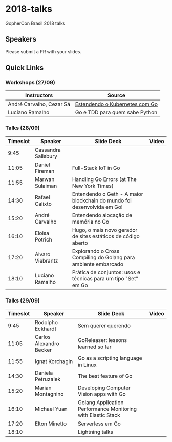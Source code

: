 # 2018-talks
GopherCon Brasil 2018 talks

## Speakers
Please submit a PR with your slides.

## Quick Links

### Workshops (27/09)

| Instructors | Source |
| ----------- | -------|
| André Carvalho, Cezar Sá | [Estendendo o Kubernetes com Go](https://github.com/andrestc/go-kubernetes-workshop) |
| Luciano Ramalho | Go e TDD para quem sabe Python |

### Talks (28/09)

| Timeslot    | Speaker     | Slide Deck | Video | 
| ----------- | ----------- | ---------- | ----- | 
| 9:45 | Cassandra Salisbury | | |
| 11:05 | Daniel Fireman | Full-Stack IoT in Go | |
| 11:55 | Marwan Sulaiman | Handling Go Errors (at The New York Times) | |
| 14:30 | Rafael Calixto | Entendendo o Geth - A maior blockchain do mundo foi desenvolvida em Go! | |
| 15:20 | André Carvalho | Entendendo alocação de memória no Go | |
| 16:10 | Eloisa Potrich | Hugo, o mais novo gerador de sites estáticos de código aberto | |
| 17:20 | Alvaro Viebrantz | Explorando o Cross Compiling do Golang para ambiente embarcado | |
| 18:10 | Luciano Ramalho | Prática de conjuntos: usos e técnicas para um tipo "Set" em Go | |

### Talks (29/09)

| Timeslot    | Speaker     | Slide Deck | Video |
| ----------- | ----------- | ---------- | ----- |
| 9:45 | Rodolpho Eckhardt | Sem querer querendo | |
| 11:05 | Carlos Alexandro Becker | GoReleaser: lessons learned so far | |
| 11:55 | Ignat Korchagin | Go as a scripting language in Linux | |
| 14:30 | Daniela Petruzalek | The best feature of Go | |
| 15:20 | Marian Montagnino | Developing Computer Vision apps with Go | |
| 16:10 | Michael Yuan | Golang Application Performance Monitoring with Elastic Stack | |
| 17:20 | Elton Minetto | Serverless em Go | |
| 18:10 | | Lightning talks | |








